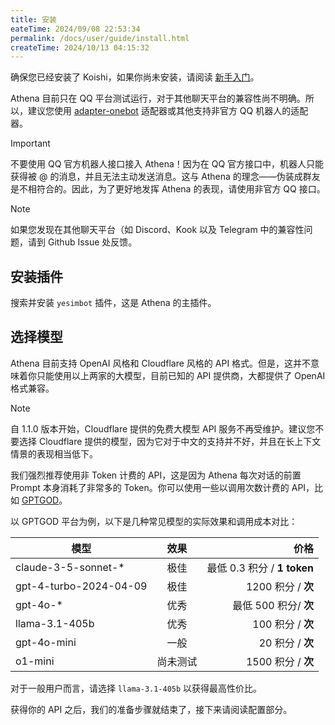 ```yaml
---
title: 安装
eateTime: 2024/09/08 22:53:34
permalink: /docs/user/guide/install.html
createTime: 2024/10/13 04:15:32
---
```

确保您已经安装了 Koishi，如果你尚未安装，请阅读 [新手入门](/tutorial)。

Athena 目前只在 QQ 平台测试运行，对于其他聊天平台的兼容性尚不明确。所以，建议您使用 [adapter-onebot](https://github.com/koishijs/koishi-plugin-adapter-onebot) 适配器或其他支持非官方 QQ 机器人的适配器。

> [!IMPORTANT]
> 不要使用 QQ 官方机器人接口接入 Athena！因为在 QQ 官方接口中，机器人只能获得被 @ 的消息，并且无法主动发送消息。这与 Athena 的理念——伪装成群友是不相符合的。因此，为了更好地发挥 Athena 的表现，请使用非官方 QQ 接口。 

> [!NOTE]
> 如果您发现在其他聊天平台（如 Discord、Kook 以及 Telegram 中的兼容性问题，请到 Github Issue 处反馈。

## 安装插件
搜索并安装 `yesimbot` 插件，这是 Athena 的主插件。

## 选择模型

Athena 目前支持 OpenAI 风格和 Cloudflare 风格的 API 格式。但是，这并不意味着你只能使用以上两家的大模型，目前已知的 API 提供商，大都提供了 OpenAI 格式兼容。

> [!NOTE]
> 自 1.1.0 版本开始，Cloudflare 提供的免费大模型 API 服务不再受维护。建议您不要选择 Cloudflare 提供的模型，因为它对于中文的支持并不好，并且在长上下文情景的表现相当低下。

我们强烈推荐使用非 Token 计费的 API，这是因为 Athena 每次对话的前置 Prompt 本身消耗了非常多的 Token。你可以使用一些以调用次数计费的 API，比如 [GPTGOD](https://gptgod.online/#/register?invite_code=envrd6lsla9nydtipzrbvid2r)。

以 GPTGOD 平台为例，以下是几种常见模型的实际效果和调用成本对比：

| 模型                   |    效果    |                        价格 |
| ---------------------- | :--------: | -------------------------: |
| claude-3-5-sonnet-*    | 极佳       | 最低 0.3 积分 / **1 token** |
| gpt-4-turbo-2024-04-09 | 极佳       |          1200 积分 / **次** |
| gpt-4o-*               | 优秀       |       最低 500 积分/ **次** |
| llama-3.1-405b         | 优秀       |           100 积分 / **次** |
| gpt-4o-mini            | 一般       |            20 积分 / **次** |
| o1-mini                | 尚未测试   |          1500 积分 / **次** |

对于一般用户而言，请选择 `llama-3.1-405b` 以获得最高性价比。

获得你的 API 之后，我们的准备步骤就结束了，接下来请阅读配置部分。